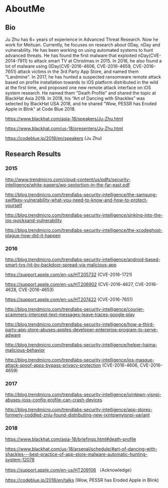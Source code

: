 # AboutMe

## Bio
Ju Zhu has 6+ years of experience in Advanced Threat Research. Now he work for Meituan. Currently, he focuses on research about 0Day, nDay and vulnerability. He has been working on using automated systems to hunt advanced threats. He has found the first malware that exploited nDay(CVE-2014-7911) to attack smart TV at Christmas in 2015. In 2016, he also found a lot of malware using 0Day(CVE-2016-4606, CVE-2016-4659, CVE-2016-7651) attack victims in the 3rd Party App Store, and named them "Landmine". In 2017, he has hunted a suspected ransomware remote attack based on profile installation towards to iOS platform distributed in the wild at the first time, and proposed one new remote attack interface on iOS system research. He named them "Death Profile" and shared the topic at BlackHat Asia 2018. In 2018, his “Art of Dancing with Shackles” was selected by BlackHat USA 2018, and he shared "Wow, PESSR has Eroded Apple in Blink" at Code Blue 2018.

https://www.blackhat.com/asia-18/speakers/Ju-Zhu.html

https://www.blackhat.com/us-18/presenters/Ju-Zhu.html

https://codeblue.jp/2018/en/speakers (Ju Zhu)

## Research Results

### 2015
http://www.trendmicro.com/cloud-content/us/pdfs/security-intelligence/white-papers/wp-sextortion-in-the-far-east.pdf

http://blog.trendmicro.com/trendlabs-security-intelligence/the-samsung-swiftkey-vulnerability-what-you-need-to-know-and-how-to-protect-yourself

http://blog.trendmicro.com/trendlabs-security-intelligence/sinking-into-the-ios-quicksand-vulnerability

http://blog.trendmicro.com/trendlabs-security-intelligence/the-xcodeghost-plague-how-did-it-happen

### 2016
http://blog.trendmicro.com/trendlabs-security-intelligence/android-based-smart-tvs-hit-by-backdoor-spread-via-malicious-app

https://support.apple.com/en-us/HT205732 (CVE-2016-1721)

https://support.apple.com/en-us/HT206902 (CVE-2016-4627, CVE-2016-4628, CVE-2016-4653)

https://support.apple.com/en-us/HT207422 (CVE-2016-7651)

http://blog.trendmicro.com/trendlabs-security-intelligence/courier-scammers-intercept-text-messages-leave-traces-google-play

http://blog.trendmicro.com/trendlabs-security-intelligence/how-a-third-party-app-store-abuses-apples-developer-enterprise-program-to-serve-adware

http://blog.trendmicro.com/trendlabs-security-intelligence/helper-haima-malicious-behavior

http://blog.trendmicro.com/trendlabs-security-intelligence/ios-masque-attack-spoof-apps-bypass-privacy-protection (CVE-2016-4606, CVE-2016-4659)

### 2017
http://blog.trendmicro.com/trendlabs-security-intelligence/ixintpwn-yjsnpi-abuses-ioss-config-profile-can-crash-devices

http://blog.trendmicro.com/trendlabs-security-intelligence/app-stores-formerly-coddled-zniu-found-distributing-new-ixintpwnyjsnpi-variant

### 2018
https://www.blackhat.com/asia-18/briefings.html#death-profile

https://www.blackhat.com/us-18/arsenal/schedule/#art-of-dancing-with-shackles---best-practice-of-app-store-malware-automatic-hunting-system-12078

https://support.apple.com/en-us/HT209106 （Acknowledge）

https://codeblue.jp/2018/en/talks (Wow, PESSR has Eroded Apple in Blink)
